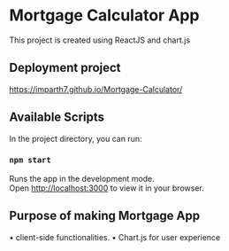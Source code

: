 # Mortgage Calculator App

This project is created using ReactJS and chart.js

## Deployment project
https://imparth7.github.io/Mortgage-Calculator/

## Available Scripts

In the project directory, you can run:

### `npm start`

Runs the app in the development mode.\
Open [http://localhost:3000](http://localhost:3000) to view it in your browser.

## Purpose of making Mortgage App

• client-side functionalities.
• Chart.js for user experience